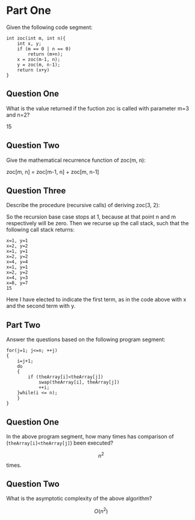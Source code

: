 # Part One

Given the following code segment:

```
int zoc(int m, int n){
	int x, y;
	if (m == 0 | n == 0) 
		return (m+n);
	x = zoc(m-1, n);
	y = zoc(m, n-1);
	return (x+y)
}
```

## Question One

What is the value returned if the fuction zoc is called with parameter m=3 and n=2?

15

## Question Two

Give the mathematical recurrence function of zoc(m, n):

zoc[m, n] = zoc[m-1, n] + zoc[m, n-1]

## Question Three

Describe the procedure (recursive calls) of deriving zoc(3, 2):

So the recursion base case stops at 1, because at that point n and m respectively will be zero.  Then we recurse up the call stack, such that the following call stack returns:

```
x=1, y=1
x=2, y=2
x=1, y=1
x=2, y=2
x=4, y=4
x=1, y=1
x=2, y=2
x=4, y=3
x=8, y=7
15
```

Here I have elected to indicate the first term, as in the code above with x and the second term with y.

## Part Two

Answer the questions based on the following program segment:

```
for(j=1; j<=n; ++j)
{
	i=j+1;
	do
	{
		if (theArray[i]<theArray[j])
			swap(theArray[i], theArray[j])
			++i;
	}while(i <= n);
	}
}
```

## Question One

In the above program segment, how many times has comparison of (`theArray[i]<theArray[j]`) been executed?

$$ n^{2} $$ times.

## Question Two

What is the asymptotic complexity of the above algorithm?

$$ O(n^{2}) $$

